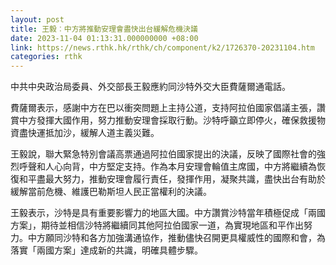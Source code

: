 ```yaml
---
layout: post
title: 王毅︰中方將推動安理會盡快出台緩解危機決議
date: 2023-11-04 01:13:31.000000000 +08:00
link: https://news.rthk.hk/rthk/ch/component/k2/1726370-20231104.htm
categories: rthk
---
```


中共中央政治局委員、外交部長王毅應約同沙特外交大臣費薩爾通電話。

費薩爾表示，感謝中方在巴以衝突問題上主持公道，支持阿拉伯國家倡議主張，讚賞中方發揮大國作用，努力推動安理會採取行動。沙特呼籲立即停火，確保救援物資盡快運抵加沙，緩解人道主義災難。

王毅說，聯大緊急特別會議高票通過阿拉伯國家提出的決議，反映了國際社會的強烈呼聲和人心向背，中方堅定支持。作為本月安理會輪值主席國，中方將繼續為恢復和平盡最大努力，推動安理會履行責任，發揮作用，凝聚共識，盡快出台有助於緩解當前危機、維護巴勒斯坦人民正當權利的決議。

王毅表示，沙特是具有重要影響力的地區大國。中方讚賞沙特當年積極促成「兩國方案」，期待並相信沙特將繼續同其他阿拉伯國家一道，為實現地區和平作出努力。中方願同沙特和各方加強溝通協作，推動儘快召開更具權威性的國際和會，為落實「兩國方案」達成新的共識，明確具體步驟。
